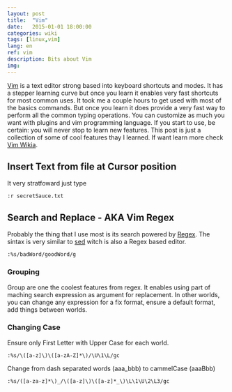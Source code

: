 ```yaml
---
layout: post
title:  "Vim"
date:   2015-01-01 18:00:00
categories: wiki
tags: [linux,vim]
lang: en
ref: vim
description: Bits about Vim
img:
---
```


[Vim](vim) is a text editor strong based into keyboard shortcuts and modes. It has a stepper learning curve but once you learn it enables very fast shortcuts for most common uses. It took me a couple hours to get used with most of the basics commands. But once you learn it does provide a very fast way to perform all the common typing operations. You can customize as much you want with plugins and vim programming language. If you start to use, be certain: you will never stop to learn new features. This post is just a collection of some of cool features thay I learned. If want learn more check [Vim Wikia](https://vim.fandom.com/wiki/Vim_Tips_Wiki).

## Insert Text from file at Cursor position

It very stratfoward just type

```
:r secretSauce.txt
```

## Search and Replace - AKA Vim Regex

Probably the thing that I use most is its search powered by [Regex](regex). The sintax is very similar to [sed](sed) witch is also a Regex based editor.

```
:%s/badWord/goodWord/g
```

### Grouping

Group are one the coolest features from regex. It enables using part of maching search expression as argument for replacement. In other worlds, you can change any expression for a fix format, ensure a default format, add things between worlds. 

### Changing Case

Ensure only First Letter with Upper Case for each world.
```
:%s/\([a-z]\)\([a-zA-Z]*\)/\U\1\L/gc
```

Change from dash separated words (aaa_bbb) to cammelCase (aaaBbb)
```
:%s/([a-za-z]*\)_/\([a-z]\)\([a-z]*_\)\L\1\U\2\L3/gc
```

